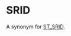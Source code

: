 # SRID

A synonym for [ST_SRID](/sql-statements-structure/geographic-geometric-features/geometry-properties/st_srid).